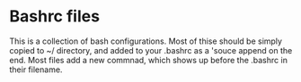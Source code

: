 # Bashrc files
This is a collection of bash configurations. Most of thise should be simply
copied to ~/ directory, and added to your .bashrc as a 'souce <FILENAME> append
on the end. Most files add a new commnad, which shows up before the .bashrc in
their filename. 

